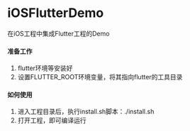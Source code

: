 # iOSFlutterDemo
在iOS工程中集成Flutter工程的Demo

#### 准备工作

1. flutter环境等安装好
2. 设置FLUTTER_ROOT环境变量，将其指向flutter的工具目录


#### 如何使用

1. 进入工程目录后，执行install.sh脚本：./install.sh
2. 打开工程，即可编译运行





